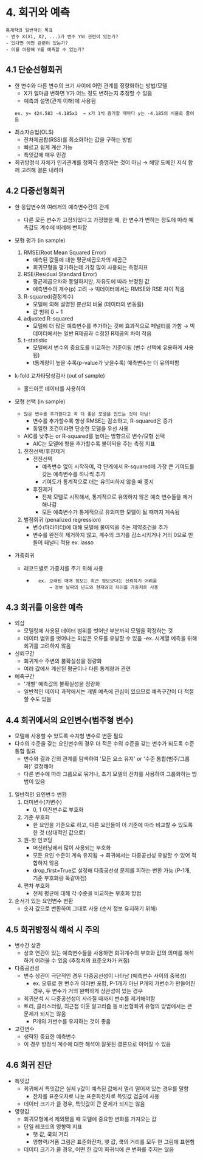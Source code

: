 # 4. 회귀와 예측
```
통계학의 일반적인 목표
- 변수 X(X1, X2, ...)가 변수 Y와 관련이 있는가?
- 있다면 어떤 관련이 있는가?
- 이를 이용해 Y를 예측할 수 있는가?
```

## 4.1 단순선형회귀
- 한 변수와 다른 변수의 크기 사이에 어떤 관계를 정량화하는 방법/모델
	- X가 얼마큼 변하면 Y가 어느 정도 변하는지 추정할 수 있음
	- 예측과 설명(관계 이해)에 사용됨
	```
	ex. y= 424.583 -4.185x1  → x가 1씩 증가할 때마다 y는 -4.185의 비율로 줄어듬
	```
- 최소자승법(OLS)
	- 잔차제곱합(RSS)를 최소화하는 값을 구하는 방법
	- 빠르고 쉽게 계산 가능
	- 특잇값에 매우 민감
- 회귀방정식 자체가 인과관계를 정확히 증명하는 것이 아님 → 해당 도메인 지식 함께 고려해 결론 내려야

## 4.2 다중선형회귀
- 한 응답변수와 여러개의 예측변수간의 관계
	- 다른 모든 변수가 고정되었다고 가정했을 때, 한 변수가 변하는 정도에 따라 예측값도 계수에 비례해 변화함

- 모형 평가 (in sample)
	1. RMSE(Root Mean Squared Error)
		- 예측된 값들에 대한 평균제곱오차의 제곱근
		- 회귀모형을 평가하는데 가장 많이 사용되는 측정지표
	2. RSE(Residual Standard Error)
		- 평균제곱오차와 동일하지만, 자유도에 따라 보정된 값
		- 예측변수의 개수(p) 고려
	→ 빅데이터에서는 RMSE와 RSE 차이 작음
	3. R-squared(결정계수)
		- 모델에 의해 설명된 분산의 비율 (데이터의 변동률)
		- 값 범위 0 ~ 1
	4. adjusted R-squared
		- 모델에 더 많은 예측변수를 추가하는 것에 효과적으로 페널티를 가함
	→ 빅데이터에서는 일반 R제곱과 수정된 R제곱의 차이 작음
	5. t-statistic
		- 모델에서 변수의 중요도를 비교하는 기준이됨 (변수 선택에 유용하게 사용됨)
		- t통계량이 높을 수록(p-value가 낮을수록) 예측변수는 더 유의미함

- k-fold 교차타당성검사 (out of sample)
	- 홀드아웃 데이터를 사용하여 

- 모형 선택 (in sample)
	- `많은 변수를 추가한다고 꼭 더 좋은 모델을 만드는 것이 아님!`
		- 변수를 추가할수록 항상 RMSE는 감소하고, R-squared은 증가
		- 동일한 조건이라면 단순한 모델을 우선 사용
	-  AIC를 낮추는 or R-squared를 높이는 방향으로 변수/모형 선택
		- AIC는 모델에 항을 추가할수록 불이익을 주는 측정 지표
	1. 전진선택/후진제거
		- 전진선택
			- 예측변수 없이 시작하여, 각 단계에서 R-squared에 가장 큰 기여도를 갖는 예측변수를 하나씩 추가
			- 기여도가 통계적으로 더는 유의미하지 않을 때 중지
		- 후진제거
			- 전체 모델로 시작해서, 통계적으로 유의하지 않은 예측 변수들을 제거해나감
			- 모든 예측변수가 통계적으로 유의미한 모델이 될 때까지 계속됨
	2. 벌점회귀 (penalized regression)
		- 변수(파라미터)에 대해 모델에 불이익을 주는 제약조건을 추가
		- 변수를 완전히 제거하지 않고, 계수의 크기를 감소시키거나 거의 0으로 만들어 패널티 적용 ex. lasso
- 가중회귀
	- 레코드별로 가중치를 주기 위해 사용
		- ```
			ex. 오래된 매매 정보는 최근 정보보다는 신뢰하기 어려움 
		        → 정보 날짜의 년도와 현재와의 차이를 가중치로 사용
		  ```

## 4.3 회귀를 이용한 예측
- 외삽
	- 모델링에 사용된 데이터 범위를 벗어난 부분까지 모델을 확장하는 것
	- 데이터 범위를 벗어나는 외삽은 오류를 유발할 수 있음
		-ex. 시계열 예측을 위해 회귀를 고려하지 않음
- 신뢰구간
	- 회귀계수 주변의 불확실성을 정량화
	- 여러 값에서 계산된 평균이나 다른 통계량과 관련
- 예측구간
	- '개별' 예측값의 불확실성을 정량화
	- 일반적인 데이터 과학에서는 개별 예측에 관심이 있으므로 예측구간이 더 적절할 수도 있음

## 4.4 회귀에서의 요인변수(범주형 변수)
- 모델에 사용할 수 있도록 수치형 변수로 변환 필요
- 다수의 수준을 갖는 요인변수의 경우 더 적은 수의 수준을 갖는 변수가 되도록 수준 통합 필요
	- 변수와 결과 간의 관계를 탐색하여 '모든 요소 유지' or '수준 통합(범주/그룹화)' 결정해야
	- 다른 변수에 따라 그룹으로 묶거나, 초기 모델의 잔차를 사용하여 그룹화하는 방법이 있음
1. 일반적인 요인변수 변환
	1. 더미변수(가변수)
		- 0, 1 이진변수로 부호화
	2. 기준 부호화
		- 한 요인을 기준으로 하고, 다른 요인들이 이 기준에 따라 비교할 수 있도록한 것 (상대적인 값으로)
	3. 원-핫 인코딩
		- 머신러닝에서 많이 사용되는 부호화
		- 모든 요인 수준이 계속 유지됨 → 회귀에서는 다중공선성 유발할 수 있어 적합하지 않음
		- drop_first=True로 설정해 다중공선성 문제를 피하는 변환 가능 (P-1개, 기준 부호화랑 똑같아짐)
	4. 편차 부호화
		- 전체 평균에 대해 각 수준을 비교하는 부호화 방법
2. 순서가 있는 요인변수 변환
	- 숫자 값으로 변환하여 그대로 사용 (순서 정보 유지하기 위해)

## 4.5 회귀방정식 해석 시 주의
- 변수간 상관
	- 상호 연관이 있는 예측변수들을 사용하면 회귀계수의 부호와 값의 의미를 해석하기 어려울 수 있음 (추정치의 표준오차가 커짐)
- 다중공선성
	- 변수 상관이 극단적인 경우 다중공선성이 나타남 (예측변수 사이의 중복성)
		- ex. 오류로 한 변수가 여러번 포함, P-1개가 아닌 P개의 가변수가 만들어진 경우, 두 변수가 거의 완벽하게 상관성이 있는 경우
	- 회귀분석 시 다중공선성이 사라질 때까지 변수를 제거해야함
	- 트리, 클러스터링, 최근접 이웃 알고리즘 등 비선형회귀 유형의 방법에서는 큰 문제가 되지는 않음
		- P개의 가변수를 유지하는 것이 좋음
- 교란변수
	- 생략된 중요한 예측변수
	- 이 경우 방정식 계수에 대한 해석이 잘못된 결론으로 이어질 수 있음

## 4.6 회귀 진단
- 특잇값
	- 회귀에서 특잇값은 실제 y값이 예측된 값에서 멀리 떨어져 있는 경우를 말함
		- 잔차를 표준오차로 나눈 표준화잔차로 특잇값 검출에 사용
	- 데이터 크기가 클 경우, 특잇값이 큰 문제가 되지는 않음
- 영향값
	- 회귀모형에서 제외됐을 때 모델에 중요한 변화를 가져오는 값
	- 단일 레코드의 영향력 지표
		- 햇 값, 쿡의 거리
		- 영향력/거품 그림은 표준화잔차, 햇 값, 쿡의 거리를 모두 한 그림에 표현함
	- 데이터 크기가 클 경우, 어떤 한 값이 회귀식에 큰 변화를 주지는 않음